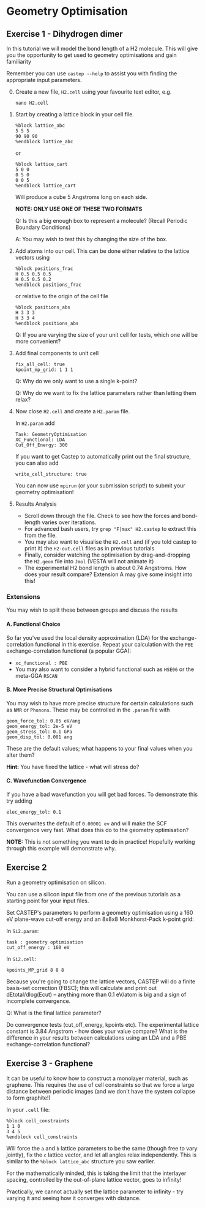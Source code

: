 # Geometry Optimisation


## Exercise 1 - Dihydrogen dimer

In this tutorial we will model the bond length of a H2 molecule. This will give you the opportunity to get used to 
geometry optimisations and gain familiarity 

Remember you can use `castep --help` to assist you with finding the appropriate input parameters.

0. Create a new file, `H2.cell` using your favourite text editor, e.g.

	```
	nano H2.cell
	```
	
1. Start by creating a lattice block in your cell file.

	```
	%block lattice_abc
	5 5 5 
	90 90 90
	%endblock lattice_abc
	```

	or
	
	```
	%block lattice_cart
	5 0 0
	0 5 0
	0 0 5
	%endblock lattice_cart
	```
  
	Will produce a cube 5 Angstroms long on each side.

	**NOTE: ONLY USE ONE OF THESE TWO FORMATS**
	
	Q: Is this a big enough box to represent a molecule? (Recall Periodic Boundary Conditions)
	
	A: You may wish to test this by changing the size of the box.
	
2. Add atoms into our cell. This can be done either relative to the lattice vectors using

	```
	%block positions_frac
	H 0.5 0.5 0.5
	H 0.5 0.5 0.2
	%endblock positions_frac
	``` 
   or relative to the origin of the cell file
   
	```
	%block positions_abs
	H 3 3 3 
	H 3 3 4
	%endblock positions_abs
	```
	
	Q: If you are varying the size of your unit cell for tests, which one will be more convenient?

3. Add final components to unit cell
 
	```
	fix_all_cell: true
	kpoint_mp_grid: 1 1 1
	```
	Q: Why do we only want to use a single k-point?
	
	Q: Why do we want to fix the lattice parameters rather than letting them relax?

4. Now close `H2.cell` and create a `H2.param` file.

	In `H2.param` add
	
	```
	Task: GeometryOptimisation
	XC_Functional: LDA
	Cut_Off_Energy: 300
	```
	
	If you want to get Castep to automatically print out the final structure, you can also add
		
	```
	write_cell_structure: true
	```

	You can now use `mpirun` (or your submission script!) to submit your geometry optimisation!

5. Results Analysis

	* Scroll down through the file. Check to see how the forces and bond-length varies over iterations.
	* For advanced bash users, try `grep "F|max" H2.castep` to extract this from the file.
	* You may also want to visualise the `H2.cell` and (if you told castep to print it) the `H2-out.cell` files as in previous tutorials
	* Finally, consider watching the optimisation by drag-and-dropping the `H2.geom` file into `Jmol` (VESTA will not animate it)
	* The experimental H2 bond length is about 0.74 Angstroms. How does your result compare? Extension A may give some insight into this! 

### Extensions

You may wish to split these between groups and discuss the results

#### A. Functional Choice

So far you've used the local density approximation (LDA) for the exchange-correlation functional in this exercise. Repeat your calculation with the `PBE` exchange-correlation functional (a popular GGA):

* ``xc_functional : PBE``
* You may also want to consider a hybrid functional such as `HSE06` or the meta-GGA `RSCAN`

#### B. More Precise Structural Optimisations

You may wish to have more precise structure for certain  calculations such as `NMR` or `Phonons`. These may be controlled in the `.param` file with
  
```
geom_force_tol: 0.05 eV/ang
geom_energy_tol: 2e-5 eV
geom_stress_tol: 0.1 GPa 
geom_disp_tol: 0.001 ang
```
  
These are the default values; what happens to your final values when you alter them?
  
**Hint:** You have fixed the lattice - what will stress do?

#### C. Wavefunction Convergence

If you have a bad wavefunction you will get bad forces. To demonstrate this try adding
  
```
elec_energy_tol: 0.1
```
  
This overwrites the default of `0.00001 ev` and will make the SCF convergence very fast. What does this do to the geometry optimisation?
  
**NOTE:** This is not something you want to do in practice! Hopefully working through this example will demonstrate why.


## Exercise 2

  Run a geometry optimisation on silicon.

  You can use a silicon input file from one of the previous tutorials as a starting point for your input files.

  Set CASTEP's parameters to perform a geometry optimisation using a 160 eV plane-wave cut-off energy and an 8x8x8 Monkhorst-Pack k-point grid:
  
  In `Si2.param`:
  
  ```
  task : geometry optimisation
  cut_off_energy : 160 eV 
  ```
    
  In `Si2.cell`:
  
  ```
  kpoints_MP_grid 8 8 8
  ```

  Because you're going to change the lattice vectors, CASTEP will do a finite basis-set correction (FBSC); this will calculate and print out dEtotal/dlog(Ecut) –         anything more than 0.1 eV/atom is big and a sign of incomplete convergence.


  Q: What is the final lattice parameter?


  Do convergence tests (cut_off_energy, kpoints etc). The experimental lattice constant is 3.84 Angstrom - how does your value compare?
  What is the difference in your results between calculations using an LDA and a PBE exchange-correlation functional?

## Exercise 3 - Graphene

It can be useful to know how to construct a monolayer material, such as graphene.
This requires the use of cell constraints so that we force a large distance between periodic images
(and we don't have the system collapse to form graphite!)
  
In your `.cell` file:
  
```
%block cell_constraints
1 1 0
3 4 5
%endblock cell_constraints
```
  
Will force the `a` and `b` lattice parameters to be the same (though free to vary jointly), fix the `c` lattice vector,
and let all angles relax independently. This is similar to the `%block lattice_abc` structure you saw earlier.
  
For the mathematically minded, this is taking the limit that the interlayer spacing, controlled by the out-of-plane lattice vector, goes to infinity!
  
Practically, we cannot actually set the lattice parameter to infinity - try varying it and seeing how it converges with distance.
